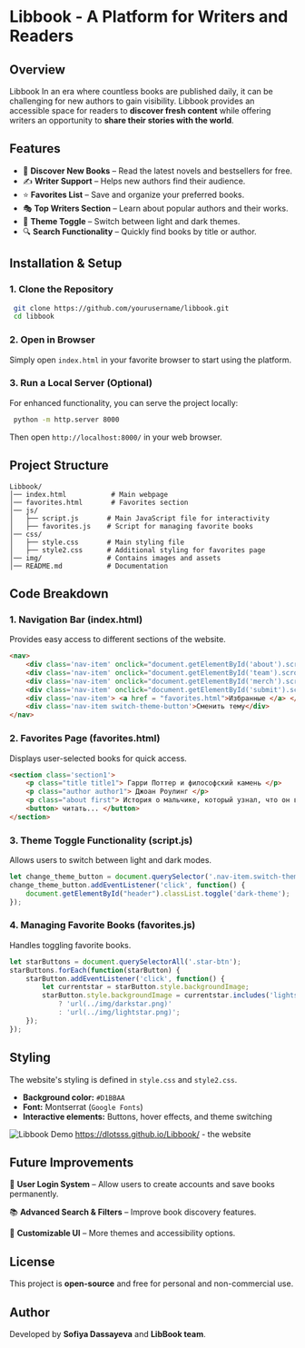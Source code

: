 # **Libbook - A Platform for Writers and Readers**

## **Overview**
Libbook In an era where countless books are published daily, it can be challenging for new authors to gain visibility. Libbook provides an accessible space for readers to **discover fresh content** while offering writers an opportunity to **share their stories with the world**.

## **Features**
- 📖 **Discover New Books** – Read the latest novels and bestsellers for free.
- ✍️ **Writer Support** – Helps new authors find their audience.
- ⭐ **Favorites List** – Save and organize your preferred books.
- 🎭 **Top Writers Section** – Learn about popular authors and their works.
- 🌙 **Theme Toggle** – Switch between light and dark themes.
- 🔍 **Search Functionality** – Quickly find books by title or author.

## **Installation & Setup**
### **1. Clone the Repository**
```sh
 git clone https://github.com/yourusername/libbook.git
 cd libbook
```

### **2. Open in Browser**
Simply open `index.html` in your favorite browser to start using the platform.

### **3. Run a Local Server (Optional)**
For enhanced functionality, you can serve the project locally:
```sh
 python -m http.server 8000
```
Then open `http://localhost:8000/` in your web browser.

## **Project Structure**
```
Libbook/
│── index.html           # Main webpage
│── favorites.html       # Favorites section
│── js/
│   ├── script.js       # Main JavaScript file for interactivity
│   ├── favorites.js    # Script for managing favorite books
│── css/
│   ├── style.css       # Main styling file
│   ├── style2.css      # Additional styling for favorites page
│── img/                # Contains images and assets
│── README.md           # Documentation
```
## **Code Breakdown**
### **1. Navigation Bar (index.html)**
Provides easy access to different sections of the website.
```html
<nav>
    <div class='nav-item' onclick="document.getElementById('about').scrollIntoView({behavior: 'smooth'});">Проект</div>
    <div class='nav-item' onclick="document.getElementById('team').scrollIntoView({behavior: 'smooth'});">Команда</div>
    <div class='nav-item' onclick="document.getElementById('merch').scrollIntoView({behavior: 'smooth'});">Топ-писатели</div>
    <div class='nav-item' onclick="document.getElementById('submit').scrollIntoView({behavior: 'smooth'});">Заявка</div>
    <div class='nav-item'> <a href = "favorites.html">Избранные </a> </div>
    <div class='nav-item switch-theme-button'>Сменить тему</div>
</nav>
```

### **2. Favorites Page (favorites.html)**
Displays user-selected books for quick access.
```html
<section class='section1'>
    <p class="title title1"> Гарри Поттер и философский камень </p>
    <p class="author author1"> Джоан Роулинг </p>
    <p class="about first"> История о мальчике, который узнал, что он волшебник...</p>
    <button> читать... </button>
</section>
```

### **3. Theme Toggle Functionality (script.js)**
Allows users to switch between light and dark modes.
```js
let change_theme_button = document.querySelector('.nav-item.switch-theme-button');
change_theme_button.addEventListener('click', function() {
    document.getElementById("header").classList.toggle('dark-theme');
});
```

### **4. Managing Favorite Books (favorites.js)**
Handles toggling favorite books.
```js
let starButtons = document.querySelectorAll('.star-btn');
starButtons.forEach(function(starButton) {
    starButton.addEventListener('click', function() {
        let currentstar = starButton.style.backgroundImage;
        starButton.style.backgroundImage = currentstar.includes('lightstar.png')
            ? 'url(../img/darkstar.png)'
            : 'url(../img/lightstar.png)';
    });
});
```
## **Styling**
The website's styling is defined in `style.css` and `style2.css`.
- **Background color:** `#D1BBAA`
- **Font:** Montserrat (`Google Fonts`)
- **Interactive elements:** Buttons, hover effects, and theme switching

![Libbook Demo](img/demo.gif)
https://dlotsss.github.io/Libbook/ - the website

## **Future Improvements**
🚀 **User Login System** – Allow users to create accounts and save books permanently.

📚 **Advanced Search & Filters** – Improve book discovery features.

🎨 **Customizable UI** – More themes and accessibility options.


## **License**
This project is **open-source** and free for personal and non-commercial use.

## **Author**
Developed by **Sofiya Dassayeva** and **LibBook team**.
